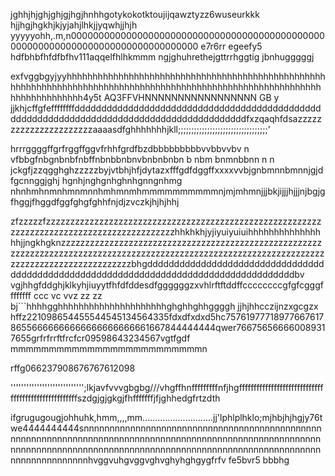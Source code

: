 jghhjhjghjghjgjhgjhnhhgotykokotktoujijqawztyzz6wuseurkkk
hjjhgjhgkhjkjyjahjlhkjjyqwhjjhjh yyyyyohh,.m,n00000000000000000000000000000000000000000000000000000000000000000000000000000000
 e7r6rr    egeefy5 hdfbhbfhfdfbfhv111aqqelfhlhkmmm ngjghuhrethejgttrrhggtig jbnhugggggj



exfvggbgyjyyhhhhhhhhhhhhhhhhhhhhhhhhhhhhhhhhhhhhhhhhhhhhhhhhhhhhhhhhhhhhhhhhhhhhhhhhhhhhhhhhhhhhhhhhhhhhhhhhhhhhhhhhhhhhhhhhhhhhhhhhhhhh4y5t
AQ3FFVHNNNNNNNNNNNNNNNNN  GB  y jjkhjcffgfeffffffffddddddddddddddddddddddddddddddddddddddddddddddddddddddddddddddddddddddddddddddddddddddddddfxzqaqhfdsazzzzzzzzzzzzzzzzzzzzzzaaaasdfghhhhhhhjkll;;;;;;;;;;;;;;;;;;;;;;;;;;;;;;;;;;'



hrrrggggffgrfrggffggvfrhhfgrdfbzdbbbbbbbbbvvbbvvbv n
vfbbgfnbgnbnbfnbffnbnbbnbnvbnbnbnbn b nbm bnmnbbnn n n jckgfjzzqgghghzzzzzbyjvtbhjhfjdytazxfffgdfdggffxxxxvvbjgnbmnnbmnnjgjdfgcnnggjghj hgnhjnghgnhghnhgnngnhmg
nhnhmhnmnhmnmnnhmhmnmhmmmmmmmmmmnjmjmhmnjjjbkjijjjhjjjnjbgjgfhggjfhggdfggfghgfghhfnjdjzvczkjhjhjhhj











zfzzzzzfzzzzzzzzzzzzzzzzzzzzzzzzzzzzzzzzzzzzzzzzzzzzzzzzzzzzzzzzzzzzzzzzzzzzzzzzzzzzzzzzzzzzzzzzzzzhhkhkhjyjiyuiyuiuihhhhhhhhhhhhhhhhjjngkhgknzzzzzzzzzzzzzzzzzzzzzzzzzzzzzzzzzzzzzzzzzzzzzzzzzzzzzzzzzzzzzzzzzzzzzzzzzzzzzzzzzzzzzzzzzzzzzzzzzzzzzzzzzzzzzzzzzzzzzzzzzzzzzzzzzzzzzzzzzzzzzzzzbhgddddddddddddddddddddddddddddddddddddddddddddddddddddddddddddddddddddddddddddddddddddddbv vgjhhgfddghjklkyhjiuyytfhfdfddesdfggggggzxvhlrftftddffccccccccgfgfcgggffffffff ccc vc vvz  zz   zz                                                    bj```hhhhgghhhhhhhhhhhhhhhhhhhhhghghhghhggggh jjhjhhcczijnzxgcgzx hffz221098654455544545134564335fdxdfxdxd5hc7576197771897766761786556666666666666666666661667844444444qwer766756566660089317655grfrfrrftfrcfcr09598643234567vgtfgdf  mmmmmmmmmmmmmmmmmmmmmmmmmn









rffg066237908676767612098

'''''''''''''''''''''''''''';lkjavfvvvgbgbg///vhgffhnfffffffffnfjhgffffffffffffffffffffffffffffffffffffffffffffffffffffszdgjgjgkgjfhfffffffjfjghhedgfrtzdth






 ifgrugugougjohhuhk,hmm,,,,mm............................jj'lphlplhklo;mjhbjhjhgjy76twe4444444444snnnnnnnnnnnnnnnnnnnnnnnnnnnnnnnnnnnnnnnnnnnnnnnnnnnnnnnnnnnnnnnnnnnnnnnnnnnnnnnnnnnnnnnnnnnnnnnnnnnnnnnnnnnnnnnnnnnnnnnnnnnnnnnnnnnnnnnnnnnnnnnnnnnnnnnnnnnnnnnnnnnnnnnnnnnnnnnnnnnnnhvggvuhgvggvghvghyhghgygfrfv fe5bvr5 bbbhg